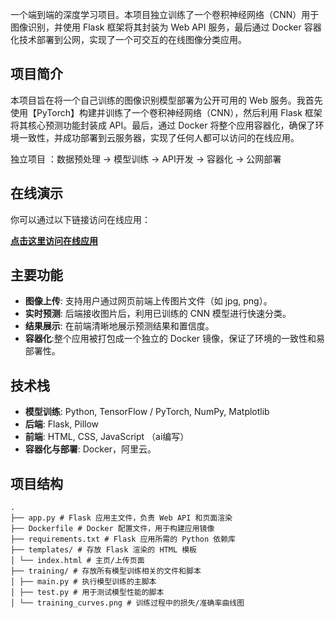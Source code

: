 一个端到端的深度学习项目。本项目独立训练了一个卷积神经网络（CNN）用于图像识别，并使用 Flask 框架将其封装为 Web API 服务，最后通过 Docker 容器化技术部署到公网，实现了一个可交互的在线图像分类应用。

## 项目简介
本项目旨在将一个自己训练的图像识别模型部署为公开可用的 Web 服务。我首先使用【PyTorch】构建并训练了一个卷积神经网络（CNN），然后利用 Flask 框架将其核心预测功能封装成 API。最后，通过 Docker 将整个应用容器化，确保了环境一致性，并成功部署到云服务器，实现了任何人都可以访问的在线应用。

独立项目 ：数据预处理 → 模型训练 → API开发 → 容器化 → 公网部署

## 在线演示

你可以通过以下链接访问在线应用：

**[点击这里访问在线应用](http://59.110.63.117)**


## 主要功能

- **图像上传**: 支持用户通过网页前端上传图片文件（如 jpg, png）。
- **实时预测**: 后端接收图片后，利用已训练的 CNN 模型进行快速分类。
- **结果展示**: 在前端清晰地展示预测结果和置信度。
- **容器化**:整个应用被打包成一个独立的 Docker 镜像，保证了环境的一致性和易部署性。

## 技术栈

- **模型训练**: Python, TensorFlow / PyTorch, NumPy, Matplotlib
- **后端**: Flask, Pillow
- **前端**: HTML, CSS, JavaScript （ai编写）
- **容器化与部署**: Docker，阿里云。

## 项目结构

```
.
├── app.py # Flask 应用主文件，负责 Web API 和页面渲染
├── Dockerfile # Docker 配置文件，用于构建应用镜像
├── requirements.txt # Flask 应用所需的 Python 依赖库
├── templates/ # 存放 Flask 渲染的 HTML 模板
│ └── index.html # 主页/上传页面
├── training/ # 存放所有模型训练相关的文件和脚本
│ ├── main.py # 执行模型训练的主脚本
│ ├── test.py # 用于测试模型性能的脚本
│ └── training_curves.png # 训练过程中的损失/准确率曲线图
```
